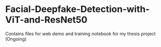 # Facial-Deepfake-Detection-with-ViT-and-ResNet50
Contains files for web demo and training notebook for my thesis project (Ongoing)
